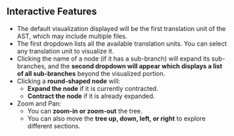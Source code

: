 ## Interactive Features
+ The default visualization displayed will be the first translation unit of the AST, which may include multiple files.
+ The first dropdown lists all the available translation units. You can select any translation unit to visualize it.
+ Clicking the name of a node (if it has a sub-branch) will expand its sub-branches, and the **second dropdown will appear which displays a list of all sub-branches** beyond the visualized portion.
+ Clicking a **round-shaped node** will:
  * **Expand the node** if it is currently contracted.
  * **Contract the node** if it is already expanded.
+ Zoom and Pan:
  * You can **zoom-in or zoom-out** the tree.
  * You can also move the **tree up, down, left, or right** to explore different sections.

